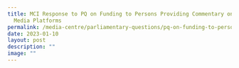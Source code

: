 ```yaml
---
title: MCI Response to PQ on Funding to Persons Providing Commentary on Social
  Media Platforms
permalink: /media-centre/parliamentary-questions/pq-on-funding-to-persons-providing-commentary-on-social-media/
date: 2023-01-10
layout: post
description: ""
image: ""
---
```

